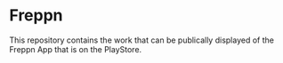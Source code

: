 # Freppn
This repository contains the work that can be publically displayed of the Freppn App that is on the PlayStore.
